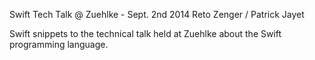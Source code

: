 Swift Tech Talk @ Zuehlke - Sept. 2nd 2014
Reto Zenger / Patrick Jayet


Swift snippets to the technical talk held at Zuehlke about the Swift programming language.

